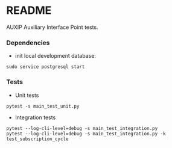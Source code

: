 # README #
AUXIP Auxiliary Interface Point tests.


### Dependencies ###
* init local development database:
```
sudo service postgresql start

```

### Tests ###

* Unit tests
```
pytest -s main_test_unit.py
```

* Integration tests
```
pytest --log-cli-level=debug -s main_test_integration.py
pytest --log-cli-level=debug -s main_test_integration.py -k test_subscription_cycle
```